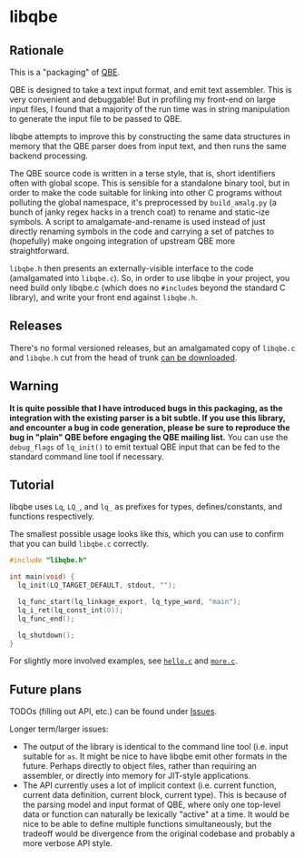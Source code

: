 # libqbe

## Rationale

This is a "packaging" of [QBE](https://c9x.me/compile/).

QBE is designed to take a text input format, and emit text assembler. This is
very convenient and debuggable! But in profiling my front-end on large input
files, I found that a majority of the run time was in string manipulation to
generate the input file to be passed to QBE.

libqbe attempts to improve this by constructing the same data structures in
memory that the QBE parser does from input text, and then runs the same backend
processing.

The QBE source code is written in a terse style, that is, short identifiers
often with global scope. This is sensible for a standalone binary tool, but in
order to make the code suitable for linking into other C programs without
polluting the global namespace, it's preprocessed by `build_amalg.py` (a bunch
of janky regex hacks in a trench coat) to rename and static-ize symbols. A
script to amalgamate-and-rename is used instead of just directly renaming
symbols in the code and carrying a set of patches to (hopefully) make ongoing
integration of upstream QBE more straightforward.

`libqbe.h` then presents an externally-visible interface to the code
(amalgamated into `libqbe.c`). So, in order to use libqbe in your project, you
need build only libqbe.c (which does no `#include`s beyond the standard C
library), and write your front end against `libqbe.h`.

## Releases

There's no formal versioned releases, but an amalgamated copy of `libqbe.c` and
`libqbe.h` cut from the head of trunk [can be
downloaded](https://github.com/sgraham/libqbe/releases/tag/nightly).

## Warning

**It is quite possible that I have introduced bugs in this packaging, as the
integration with the existing parser is a bit subtle. If you use this library,
and encounter a bug in code generation, please be sure to reproduce the bug in
"plain" QBE before engaging the QBE mailing list.** You can use the
`debug_flags` of `lq_init()` to emit textual QBE input that can be fed to the
standard command line tool if necessary.

## Tutorial

libqbe uses `Lq`, `LQ_`, and `lq_` as prefixes for types, defines/constants, and
functions respectively.

The smallest possible usage looks like this, which you can use to confirm that
you can build `libqbe.c` correctly.

```c
#include "libqbe.h"

int main(void) {
  lq_init(LQ_TARGET_DEFAULT, stdout, "");

  lq_func_start(lq_linkage_export, lq_type_word, "main");
  lq_i_ret(lq_const_int(0));
  lq_func_end();

  lq_shutdown();
}
```

For slightly more involved examples, see
[`hello.c`](https://github.com/sgraham/libqbe/blob/trunk/hello.c) and
[`more.c`](https://github.com/sgraham/libqbe/blob/trunk/more.c).

## Future plans

TODOs (filling out API, etc.) can be found under
[Issues](https://github.com/sgraham/libqbe/issues).

Longer term/larger issues:

- The output of the library is identical to the command line tool (i.e. input
  suitable for `as`. It might be nice to have libqbe emit other formats in the
  future. Perhaps directly to object files, rather than requiring an assembler,
  or directly into memory for JIT-style applications.
- The API currently uses a lot of implicit context (i.e. current function,
  current data definition, current block, current type). This is because of the
  parsing model and input format of QBE, where only one top-level data or
  function can naturally be lexically "active" at a time. It would be nice to be
  able to define multiple functions simultaneously, but the tradeoff would be
  divergence from the original codebase and probably a more verbose API style.
